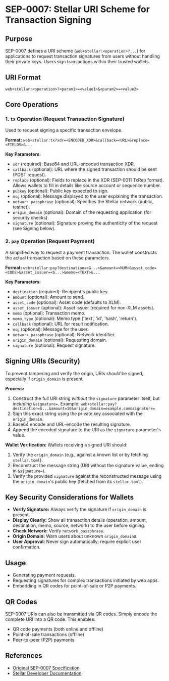 # SEP-0007: Stellar URI Scheme for Transaction Signing

## Purpose
SEP-0007 defines a URI scheme (`web+stellar:<operation>?...`) for applications to request transaction signatures from users without handling their private keys. Users sign transactions within their trusted wallets.

## URI Format
`web+stellar:<operation>?<param1>=<value1>&<param2>=<value2>`

## Core Operations

### 1. `tx` Operation (Request Transaction Signature)
Used to request signing a specific transaction envelope.

**Format:**
`web+stellar:tx?xdr=<ENCODED_XDR>&callback=<URL>&replace=<FIELDS>&...`

**Key Parameters:**
- `xdr` (required): Base64 and URL-encoded transaction XDR.
- `callback` (optional): URL where the signed transaction should be sent (POST request).
- `replace` (optional): Fields to replace in the XDR (SEP-0011 TxRep format). Allows wallets to fill in details like source account or sequence number.
- `pubkey` (optional): Public key expected to sign.
- `msg` (optional): Message displayed to the user explaining the transaction.
- `network_passphrase` (optional): Specifies the Stellar network (public, testnet).
- `origin_domain` (optional): Domain of the requesting application (for security checks).
- `signature` (optional): Signature proving the authenticity of the request (see Signing below).

### 2. `pay` Operation (Request Payment)
A simplified way to request a payment transaction. The wallet constructs the actual transaction based on these parameters.

**Format:**
`web+stellar:pay?destination=<G...>&amount=<NUM>&asset_code=<CODE>&asset_issuer=<G...>&memo=<TEXT>&...`

**Key Parameters:**
- `destination` (required): Recipient's public key.
- `amount` (optional): Amount to send.
- `asset_code` (optional): Asset code (defaults to XLM).
- `asset_issuer` (optional): Asset issuer (required for non-XLM assets).
- `memo` (optional): Transaction memo.
- `memo_type` (optional): Memo type ('text', 'id', 'hash', 'return').
- `callback` (optional): URL for result notification.
- `msg` (optional): Message for the user.
- `network_passphrase` (optional): Network identifier.
- `origin_domain` (optional): Requesting domain.
- `signature` (optional): Request signature.

## Signing URIs (Security)
To prevent tampering and verify the origin, URIs *should* be signed, especially if `origin_domain` is present.

**Process:**
1. Construct the full URI string *without* the `signature` parameter itself, but *including* `&signature=`.
   Example: `web+stellar:pay?destination=G...&amount=10&origin_domain=example.com&signature=`
2. Sign this exact string using the private key associated with the `origin_domain`.
3. Base64 encode and URL-encode the resulting signature.
4. Append the encoded signature to the URI as the `signature` parameter's value.

**Wallet Verification:**
Wallets receiving a signed URI should:
1. Verify the `origin_domain` (e.g., against a known list or by fetching `stellar.toml`).
2. Reconstruct the message string (URI without the signature value, ending in `&signature=`).
3. Verify the provided `signature` against the reconstructed message using the `origin_domain`'s public key (fetched from its `stellar.toml`).

## Key Security Considerations for Wallets
- **Verify Signature:** Always verify the signature if `origin_domain` is present.
- **Display Clearly:** Show all transaction details (operation, amount, destination, memo, source, network) to the user before signing.
- **Check Network:** Verify `network_passphrase`.
- **Origin Domain:** Warn users about unknown `origin_domain`s.
- **User Approval:** Never sign automatically; require explicit user confirmation.

## Usage
- Generating payment requests.
- Requesting signatures for complex transactions initiated by web apps.
- Embedding in QR codes for point-of-sale or P2P payments.

## QR Codes

SEP-0007 URIs can also be transmitted via QR codes. Simply encode the complete URI into a QR code. This enables:
- QR code payments (both online and offline)
- Point-of-sale transactions (offline)
- Peer-to-peer (P2P) payments

## References

- [Original SEP-0007 Specification](https://github.com/stellar/stellar-protocol/blob/master/ecosystem/sep-0007.md)
- [Stellar Developer Documentation](https://developers.stellar.org/docs/build/apps/wallet/sep7) 